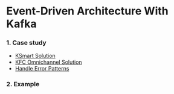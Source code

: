 # Event-Driven Architecture With Kafka

### 1. Case study

<ul>
    <li>
      <a href="https://github.com/dannielnguyen289/kafka-spring-microservices/blob/master/document/ksmart-solution/README.md">
        <span>KSmart Solution</span>
      </a>
    </li>
    <li>
      <a href="https://github.com/dannielnguyen289/kafka-spring-microservices/blob/master/document/kfc-omnichannel/README.md">
        <span>KFC Omnichannel Solution</span>
      </a>
    </li>
    <li>
      <a href="https://github.com/dannielnguyen289/kafka-spring-microservices/blob/master/document/handle-error/README.md">
        <span>Handle Error Patterns</span>
      </a>
    </li>
</ul>

### 2. Example